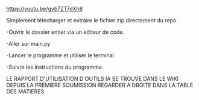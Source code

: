 https://youtu.be/gvb7ZT7dXh8

Simplement télécharger et extraire le fichier zip directement du repo.

-Ouvrir le dossier entier via un editeur de code.

-Aller sur main.py

-Lancer le programme et utiliser le terminal.

-Suivre les instructions du programme.

LE RAPPORT D'UTILISATION D'OUTILS IA SE TROUVE DANS LE WIKI DEPUIS LA PREMIERE SOUMISSION
REGARDER A DROITE DANS LA TABLE DES MATIERES

